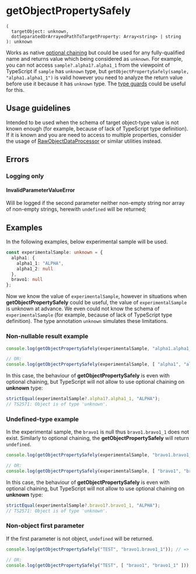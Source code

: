 # getObjectPropertySafely

```
(
  targetObject: unknown,
  dotSeparatedOrArrayedPathToTargetProperty: Array<string> | string
): unknown 
```

Works as native [optional chaining](https://developer.mozilla.org/en-US/docs/Web/JavaScript/Reference/Operators/Optional_chaining)
but could be used for any fully-qualified name and returns value which being considered as `unknown`.
For example, you can not access `sample?.alpha1?.alpha1_1` from the viewpoint of TypeScript if `sample` has `unknown` type,
but `getObjectPropertySafely(sample, "alpha1.alpha1_1")` is valid however you need to analyze the return value before use it
because it has `unknown` type. The [type guards](https://github.com/TokugawaTakeshi/Yamato-Daiwa-ES-Extensions/blob/master/CoreLibrary/Package/README.md##type-guards)
could be useful for this.


## Usage guidelines

Intended to be used when the schema of target object-type value is not known enough 
(for example, because of lack of TypeScript type definition).
If it is known and you are need to access to multiple properties, consider the usage of 
[RawObjectDataProcessor](https://github.com/TokugawaTakeshi/Yamato-Daiwa-ES-Extensions/blob/master/CoreLibrary/Package/Documentation/RawObjectDataProcessor/RawObjectDataProcessor.md)
or similar utilities instead.


## Errors
### Logging only
#### InvalidParameterValueError

Will be logged if the second parameter neither non-empty string nor array of non-empty strings,
herewith `undefined` will be returned;


## Examples

In the following examples, below experimental sample will be used.

```typescript
const experimentalSample: unknown = {
  alpha1: {
    alpha1_1: "ALPHA",
    alpha1_2: null
  },
  bravo1: null
};
```

Now we know the value of `experimentalSample`, however in situations when **getObjectPropertySafely** 
could be useful, the value of `experimentalSample` is unknown at advance. We even could not know the schema of `experimentalSample`
(for example, because of lack of TypeScript type definition). The type annotation `unknown` simulates these limitations.


### Non-nullable result example

```typescript
console.log(getObjectPropertySafely(experimentalSample, "alpha1.alpha1_1")); // => "ALPHA"

// OR:
console.log(getObjectPropertySafely(experimentalSample, [ "alpha1", "alpha1_1" ])); // => "ALPHA"
```

In this case, the behaviour of **getObjectPropertySafely** is even with optional chaining, but TypeScript will not
allow to use optional chaining on **unknown** type:

```typescript
strictEqual(experimentalSample?.alpha1?.alpha1_1, "ALPHA");
// TS2571: Object is of type 'unknown'.
```

### Undefined-type example

In the experimental sample, the `bravo1` is null thus `bravo1.bravo1_1` does not exist.
Similarly to optional chaining, the **getObjectPropertySafely** will return `undefined`.

```typescript
console.log(getObjectPropertySafely(experimentalSample, "bravo1.bravo1_1"));

// OR:
console.log(getObjectPropertySafely(experimentalSample, [ "bravo1", "bravo1_1" ]));
```

In this case, the behaviour of **getObjectPropertySafely** is even with optional chaining, but TypeScript will not
allow to use optional chaining on **unknown** type:

```typescript
strictEqual(experimentalSample?.bravo1?.bravo1_1, "ALPHA");
// TS2571: Object is of type 'unknown'.
```


### Non-object first parameter

If the first parameter is not object, `undefined` will be returned.


```typescript
console.log(getObjectPropertySafely("TEST", "bravo1.bravo1_1")); // => undefined

// OR:
console.log(getObjectPropertySafely("TEST", [ "bravo1", "bravo1_1" ]));// => undefined 
```
